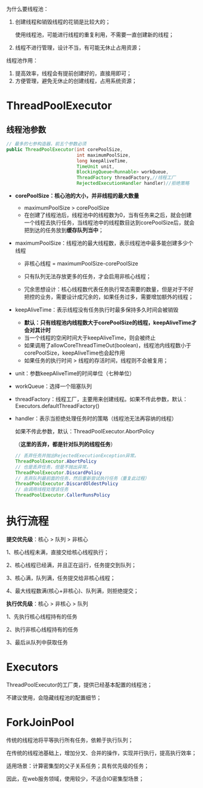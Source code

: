为什么要线程池：

1. 创建线程和销毁线程的花销是比较大的；
   
   使用线程池，可能进行线程的重复利用，不需要一直创建新的线程；

2. 线程不进行管理，设计不当，有可能无休止占用资源；

线程池作用：

1. 提高效率，线程会有提前创建好的，直接用即可；
2. 方便管理，避免无休止的创建线程，占用系统资源；

# ThreadPoolExecutor

## 

## 线程池参数

```java
// 最多的七参构造器，前五个参数必须
public ThreadPoolExecutor(int corePoolSize,
                          int maximumPoolSize,
                          long keepAliveTime,
                          TimeUnit unit,
                          BlockingQueue<Runnable> workQueue,    
                          ThreadFactory threadFactory,//线程工厂
                          RejectedExecutionHandler handler)//拒绝策略
```

- **corePoolSize：核心池的大小，并非线程的最大数量**
  
  - maximumPoolSize > corePoolSize
  - 在创建了线程池后，线程池中的线程数为0，当有任务来之后，就会创建一个线程去执行任务，当线程池中的线程数目达到corePoolSize后，就会把到达的任务放到**缓存队列当中**；

- maximumPoolSize：线程池的最大线程数，表示线程池中最多能创建多少个线程
  
  - 非核心线程 = maximumPoolSize-corePoolSize
  
  - 只有队列无法存放更多的任务，才会启用非核心线程；
  
  - 冗余思想设计：核心线程数代表任务执行常态需要的数量，但是对于不好把控的业务，需要设计成冗余的，如果任务过多，需要增加额外的线程；

- keepAliveTime：表示线程没有任务执行时最多保持多久时间会被销毁
  
  - **默认：只有线程池内线程数大于corePoolSize的线程，keepAliveTime才会对其计时**
  - 当一个线程的空闲时间大于keepAliveTime，则会被终止
  - 如果调用了allowCoreThreadTimeOut(boolean)，线程池内线程数小于corePoolSize，keepAliveTime也会起作用
  - 如果任务的执行时间 > 线程的存活时间，线程则不会被复用；

- unit：参数keepAliveTime的时间单位（七种单位）

- workQueue：选择一个阻塞队列

- threadFactory：线程工厂，主要用来创建线程。如果不传此参数，默认：Executors.defaultThreadFactory()

- handler：表示当拒绝处理任务时的策略（线程池无法再容纳的线程）
  
  如果不传此参数，默认：ThreadPoolExecutor.AbortPolicy
  
  （**这里的丢弃，都是针对队列的线程任务**）
  
  ```java
  // 丢弃任务并抛出RejectedExecutionException异常。 
  ThreadPoolExecutor.AbortPolicy 
  // 也是丢弃任务，但是不抛出异常。
  ThreadPoolExecutor.DiscardPolicy 
  // 丢弃队列最前面的任务，然后重新尝试执行任务（重复此过程）
  ThreadPoolExecutor.DiscardOldestPolicy
  // 由调用线程处理该任务 
  ThreadPoolExecutor.CallerRunsPolicy
  ```

# 执行流程

**提交优先级**：核心 > 队列 > 非核心

1、核心线程未满，直接交给核心线程执行；

2、核心线程已经满，并且正在运行，任务提交到队列；

3、核心满，队列满，任务提交给非核心线程；

4、最大线程数满(核心+非核心)、队列满，则拒绝提交；

**执行优先级**：核心 > 非核心 > 队列

1、先执行核心线程持有的任务

2、执行非核心线程持有的任务

3、最后从队列中获取任务

# Executors

ThreadPoolExecutor的工厂类，提供已经基本配置的线程池；

不建议使用，会隐藏线程池的配置细节；

# ForkJoinPool

传统的线程池将平等执行所有任务，依赖于执行队列；

在传统的线程池基础上，增加分叉、合并的操作，实现并行执行，提高执行效率；

适用场景：计算密集型的父子关系任务；具有优先级的任务；

因此，在web服务领域，使用较少，不适合IO密集型场景；


